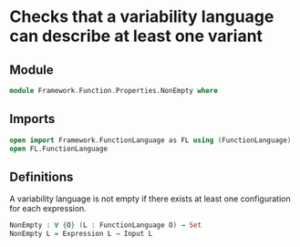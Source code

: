 # Checks that a variability language can describe at least one variant

## Module

```agda
module Framework.Function.Properties.NonEmpty where
```

## Imports

```agda
open import Framework.FunctionLanguage as FL using (FunctionLanguage)
open FL.FunctionLanguage
```

## Definitions

A variability language is not empty if there exists at least one configuration for each expression.
```agda
NonEmpty : ∀ {O} (L : FunctionLanguage O) → Set
NonEmpty L = Expression L → Input L
```

